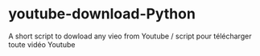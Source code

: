 # youtube-download-Python
A short script to dowload any vieo from Youtube / script pour télécharger toute vidéo Youtube
